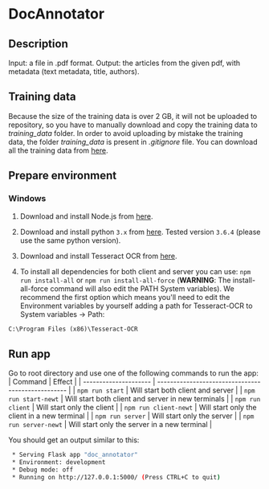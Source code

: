 # DocAnnotator

## Description

Input: a file in .pdf format. Output: the articles from the given pdf, with metadata (text metadata, title, authors).

## Training data

Because the size of the training data is over 2 GB, it will not be uploaded to repository, so you have to manually download and copy the training data to *training_data* folder. In order to avoid uploading by mistake the training data, the folder *training_data* is present in *.gitignore* file.
You can download all the training data from [here](https://goo.gl/hjN6kt).

## Prepare environment

### Windows

1. Download and install Node.js from [here](https://nodejs.org/en/download/).

2. Download and install python `3.x` from [here](https://www.python.org/downloads/). Tested version `3.6.4` (please use the same python version).

3. Download and install Tesseract OCR from [here](https://digi.bib.uni-mannheim.de/tesseract/tesseract-ocr-w64-setup-v4.0.0.20181030.exe).

4. To install all dependencies for both client and server you can use: `npm run install-all` or `npm run install-all-force` (**WARNING**: The install-all-force command will also edit the PATH System variables). We recommend the first option which means you'll need to edit the Environment variables by yourself adding a path for Tesseract-OCR to System variables -> Path:

```cmd
C:\Program Files (x86)\Tesseract-OCR
```

## Run app

Go to root directory and use one of the following commands to run the app:
| Command               | Effect                                             |
| --------------------- | -------------------------------------------------- |
| `npm run start`       | Will start both client and server                  |
| `npm run start-newt`  | Will start both client and server in new terminals |
| `npm run client`      | Will start only the client                         |
| `npm run client-newt` | Will start only the client in a new terminal       |
| `npm run server`      | Will start only the server                         |
| `npm run server-newt` | Will start only the server in a new terminal       |

You should get an output similar to this:

```bash
 * Serving Flask app "doc_annotator"
 * Environment: development
 * Debug mode: off
 * Running on http://127.0.0.1:5000/ (Press CTRL+C to quit)
```
